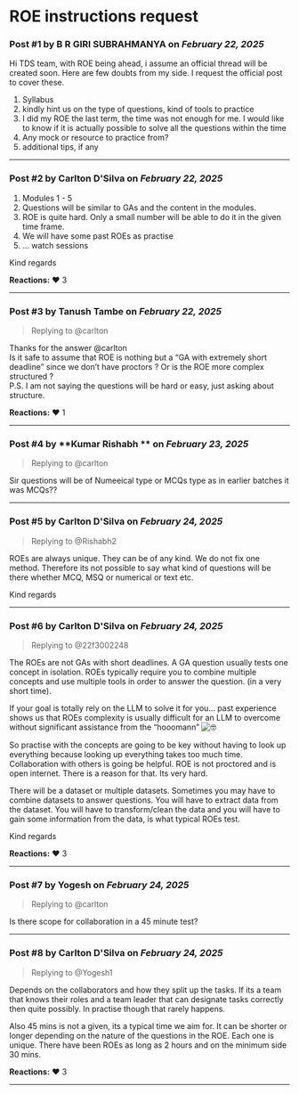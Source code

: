 # ROE instructions request

### Post #1 by **B R GIRI SUBRAHMANYA** on *February 22, 2025*
Hi TDS team, with ROE being ahead, i assume an official thread will be created soon. Here are few doubts from my side. I request the official post to cover these.

1. Syllabus
2. kindly hint us on the type of questions, kind of tools to practice
3. I did my ROE the last term, the time was not enough for me. I would like to know if it is actually possible to solve all the questions within the time
4. Any mock or resource to practice from?
5. additional tips, if any

---

### Post #2 by **Carlton D'Silva** on *February 22, 2025*
1. Modules 1 - 5
2. Questions will be similar to GAs and the content in the modules.
3. ROE is quite hard. Only a small number will be able to do it in the given time frame.
4. We will have some past ROEs as practise
5. … watch sessions

Kind regards

**Reactions:** ❤️ 3

---

### Post #3 by **Tanush Tambe** on *February 22, 2025*
> Replying to @carlton

Thanks for the answer @carlton  
Is it safe to assume that ROE is nothing but a “GA with extremely short deadline” since we don’t have proctors ? Or is the ROE more complex structured ?  
P.S. I am not saying the questions will be hard or easy, just asking about structure.

**Reactions:** ❤️ 1

---

### Post #4 by **Kumar Rishabh ** on *February 23, 2025*
> Replying to @carlton

Sir questions will be of Numeeical type or MCQs type as in earlier batches it was MCQs??

---

### Post #5 by **Carlton D'Silva** on *February 24, 2025*
> Replying to @Rishabh2

ROEs are always unique. They can be of any kind. We do not fix one method. Therefore its not possible to say what kind of questions will be there whether MCQ, MSQ or numerical or text etc.

Kind regards

---

### Post #6 by **Carlton D'Silva** on *February 24, 2025*
> Replying to @22f3002248

The ROEs are not GAs with short deadlines. A GA question usually tests one concept in isolation. ROEs typically require you to combine multiple concepts and use multiple tools in order to answer the question. (in a very short time).

If your goal is totally rely on the LLM to solve it for you… past experience shows us that ROEs complexity is usually difficult for an LLM to overcome without significant assistance from the “hooomann” ![:nerd_face:](https://emoji.discourse-cdn.com/google/nerd_face.png?v=12 ":nerd_face:")

So practise with the concepts are going to be key without having to look up everything because looking up everything takes too much time. Collaboration with others is going be helpful. ROE is not proctored and is open internet. There is a reason for that. Its very hard.

There will be a dataset or multiple datasets. Sometimes you may have to combine datasets to answer questions. You will have to extract data from the dataset. You will have to transform/clean the data and you will have to gain some information from the data, is what typical ROEs test.

Kind regards

**Reactions:** ❤️ 3

---

### Post #7 by **Yogesh** on *February 24, 2025*
> Replying to @carlton

Is there scope for collaboration in a 45 minute test?

---

### Post #8 by **Carlton D'Silva** on *February 24, 2025*
> Replying to @Yogesh1

Depends on the collaborators and how they split up the tasks. If its a team that knows their roles and a team leader that can designate tasks correctly then quite possibly. In practise though that rarely happens.

Also 45 mins is not a given, its a typical time we aim for. It can be shorter or longer depending on the nature of the questions in the ROE. Each one is unique. There have been ROEs as long as 2 hours and on the minimum side 30 mins.

**Reactions:** ❤️ 3

---
